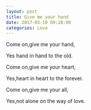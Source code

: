 ```yaml
---
layout: post
title: Give me your hand
date: 2017-03-10 09:28:00
categories: Love
---
```


Come on,give me your hand,

Yes hand in hand to the old.

Come on,give me your heart,

Yes,heart in heart to the forever.

Come on,give me your all,

Yes,not alone on the way of love.
